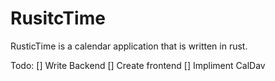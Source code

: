 # RusitcTime
RusticTime is a calendar application that is written in rust.

Todo:
[] Write Backend
[] Create frontend
[] Impliment CalDav
